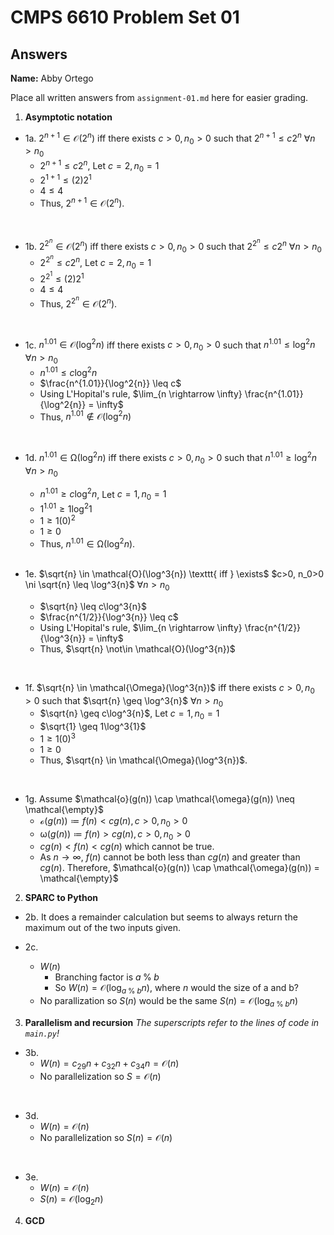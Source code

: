 # CMPS 6610 Problem Set 01
## Answers

**Name:** Abby Ortego

Place all written answers from `assignment-01.md` here for easier grading.

1. **Asymptotic notation**
  - 1a. $2^{n+1} \in \mathcal{O}(2^{n})$ iff there exists $c>0, n_0>0$ such that $2^{n+1} \leq c2^{n}$ $\forall n>n_0$
    - $2^{n+1} \leq c2^n$, Let $c=2, n_0=1$
    - $2^{1+1} \leq (2)2^1$
    - $4 \leq 4$
    - Thus, $2^{n+1} \in \mathcal{O}(2^{n})$.
  <br>

  - 1b. $2^{2^{n}} \in \mathcal{O}(2^{n})$  iff there exists $c>0, n_0>0$ such that $2^{2^{n}} \leq c2^{n}$ $\forall n>n_0$
    - $2^{2^{n}} \leq c2^n$, Let $c=2, n_0=1$
    - $2^{2^{1}} \leq (2)2^1$
    - $4 \leq 4$
    - Thus, $2^{2^{n}} \in \mathcal{O}(2^{n})$. 
  <br>
 
  - 1c. $n^{1.01} \in \mathcal{O}(\log^2{n})$  iff there exists $c>0, n_0>0$ such that $n^{1.01} \leq \log^2{n}$ $\forall n>n_0$
    - $n^{1.01} \leq c\log^2{n}$
    - $\frac{n^{1.01}}{\log^2{n}} \leq c$
    - Using L'Hopital's rule, $\lim_{n \rightarrow \infty} \frac{n^{1.01}}{\log^2{n}} = \infty$
    - Thus, $n^{1.01} \not\in \mathcal{O}(\log^2{n})$
  <br>

  - 1d. $n^{1.01} \in \mathcal{\Omega}(\log^2{n})$ iff there exists $c>0, n_0>0$ such that $n^{1.01} \geq \log^2{n}$ $\forall n>n_0$
    - $n^{1.01} \geq c\log^2{n}$, Let $c=1, n_0=1$
    - $1^{1.01} \geq 1 \log^2{1}$
    - $1 \geq 1 (0)^2$
    - $1 \geq 0$
    - Thus, $n^{1.01} \in \mathcal{\Omega}(\log^2{n})$.
    <br>

  - 1e. $\sqrt{n} \in \mathcal{O}(\log^3{n}) \texttt{ iff } \exists$ $c>0, n_0>0 \ni \sqrt{n} \leq \log^3{n}$ $\forall n>n_0$
    - $\sqrt{n} \leq c\log^3{n}$
    - $\frac{n^{1/2}}{\log^3{n}} \leq c$
    - Using L'Hopital's rule, $\lim_{n \rightarrow \infty} \frac{n^{1/2}}{\log^3{n}} = \infty$
    - Thus, $\sqrt{n} \not\in \mathcal{O}(\log^3{n})$
  <br>

  - 1f. $\sqrt{n} \in \mathcal{\Omega}(\log^3{n})$ iff there exists $c>0, n_0>0$ such that $\sqrt{n} \geq \log^3{n}$ $\forall n>n_0$
    - $\sqrt{n} \geq c\log^3{n}$, Let $c=1, n_0=1$
    - $\sqrt{1} \geq 1\log^3{1}$
    - $1 \geq 1(0)^3$
    - $1 \geq 0$
    - Thus, $\sqrt{n} \in \mathcal{\Omega}(\log^3{n})$.
  <br>

  - 1g. Assume $\mathcal{o}(g(n)) \cap \mathcal{\omega}(g(n)) \neq \mathcal{\empty}$ 
    - $\mathcal{o}(g(n)) \coloneqq f(n) < cg(n), c>0, n_0>0$
    - $\mathcal{\omega}(g(n)) \coloneqq f(n) > cg(n), c>0, n_0>0$
    - $cg(n) < f(n) < cg(n)$ which cannot be true.
    - As $n \rightarrow \infty$, $f(n)$ cannot be both less than $cg(n)$ and greater than $cg(n)$. Therefore, $\mathcal{o}(g(n)) \cap \mathcal{\omega}(g(n)) = \mathcal{\empty}$

2. **SPARC to Python**

  - 2b. It does a remainder calculation but seems to always return the maximum out of the two inputs given.

  - 2c.
    - $W(n)$
      - Branching factor is $a \mathbin{\%} b$
      - So $W(n) = \mathcal{O}(\log_{a \mathbin{\%} b}n)$, where $n$ would the size of a and b? 
    - No parallization so $S(n)$ would be the same $S(n)  = \mathcal{O}(\log_{a \mathbin{\%} b}n)$

3. **Parallelism and recursion**
*The superscripts refer to the lines of code in `main.py`!*

  - 3b.
    - $W(n) = c_{29}n + c_{32}n + c_{34}n = \mathcal{O}(n)$
    - No parallelization so $S = \mathcal{O}(n)$
  <br>

  - 3d.
    - $W(n) = \mathcal{O}(n)$
    - No parallelization so $S(n) = \mathcal{O}(n)$
  <br>

  - 3e.
    - $W(n) = \mathcal{O}(n)$
    - $S(n) = \mathcal{O}(\log_2{n})$
  
4. **GCD**
